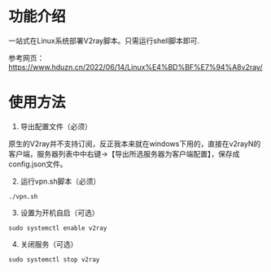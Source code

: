 # 功能介绍
一站式在Linux系统部署V2ray脚本。只需运行shell脚本即可.

参考网页：https://www.hduzn.cn/2022/06/14/Linux%E4%BD%BF%E7%94%A8v2ray/

# 使用方法
1.  导出配置文件（必须）

原生的V2ray并不支持订阅，反正我本来就在windows下用的，直接在v2rayN的客户端，服务器列表中中右键->【导出所选服务器为客户端配置】，保存成config.json文件。

2. 运行vpn.sh脚本（必须）

```shell
./vpn.sh
```

3. 设置为开机自启（可选）
```shell
sudo systemctl enable v2ray
```

4. 关闭服务（可选）
```shell
sudo systemctl stop v2ray
```

